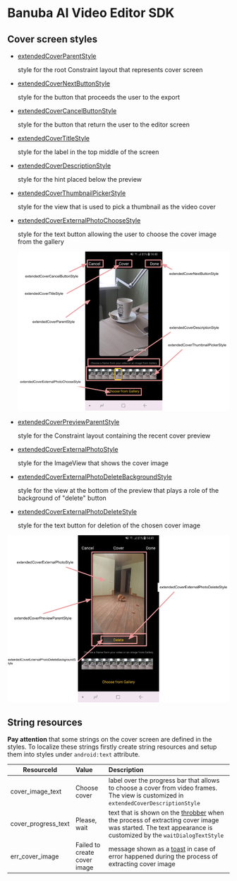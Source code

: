 # Banuba AI Video Editor SDK
## Cover screen styles

- [extendedCoverParentStyle](https://github.com/Banuba-Examples/ve-sdk-android-integration-sample/blob/1e37324dea76304e8e9205d463844ac5c8c199f7/app/src/main/res/values/themes.xml#L250)

    style for the root Constraint layout that represents cover screen
- [extendedCoverNextButtonStyle](https://github.com/Banuba-Examples/ve-sdk-android-integration-sample/blob/1e37324dea76304e8e9205d463844ac5c8c199f7/app/src/main/res/values/themes.xml#L251)
    
    style for the button that proceeds the user to the export
- [extendedCoverCancelButtonStyle](https://github.com/Banuba-Examples/ve-sdk-android-integration-sample/blob/1e37324dea76304e8e9205d463844ac5c8c199f7/app/src/main/res/values/themes.xml#L252)

    style for the button that return the user to the editor screen
- [extendedCoverTitleStyle](https://github.com/Banuba-Examples/ve-sdk-android-integration-sample/blob/1e37324dea76304e8e9205d463844ac5c8c199f7/app/src/main/res/values/themes.xml#L254)

    style for the label in the top middle of the screen
- [extendedCoverDescriptionStyle](https://github.com/Banuba-Examples/ve-sdk-android-integration-sample/blob/1e37324dea76304e8e9205d463844ac5c8c199f7/app/src/main/res/values/themes.xml#L255)

    style for the hint placed below the preview

- [extendedCoverThumbnailPickerStyle](https://github.com/Banuba-Examples/ve-sdk-android-integration-sample/blob/1e37324dea76304e8e9205d463844ac5c8c199f7/app/src/main/res/values/themes.xml#L256)

    style for the view that is used to pick a thumbnail as the video cover

- [extendedCoverExternalPhotoChooseStyle](https://github.com/Banuba-Examples/ve-sdk-android-integration-sample/blob/1e37324dea76304e8e9205d463844ac5c8c199f7/app/src/main/res/values/themes.xml#L259)

    style for the text button allowing the user to choose the cover image from the gallery

    ![img](screenshots/cover1.png)

- [extendedCoverPreviewParentStyle](https://github.com/Banuba-Examples/ve-sdk-android-integration-sample/blob/1e37324dea76304e8e9205d463844ac5c8c199f7/app/src/main/res/values/themes.xml#L262)

    style for the Constraint layout containing the recent cover preview

- [extendedCoverExternalPhotoStyle](https://github.com/Banuba-Examples/ve-sdk-android-integration-sample/blob/1e37324dea76304e8e9205d463844ac5c8c199f7/app/src/main/res/values/themes.xml#L264)

    style for the ImageView that shows the cover image

- [extendedCoverExternalPhotoDeleteBackgroundStyle](https://github.com/Banuba-Examples/ve-sdk-android-integration-sample/blob/1e37324dea76304e8e9205d463844ac5c8c199f7/app/src/main/res/values/themes.xml#L266)

    style for the view at the bottom of the preview that plays a role of the background of "delete" button

- [extendedCoverExternalPhotoDeleteStyle](https://github.com/Banuba-Examples/ve-sdk-android-integration-sample/blob/1e37324dea76304e8e9205d463844ac5c8c199f7/app/src/main/res/values/themes.xml#L269)

    style for the text button for deletion of the chosen cover image

![img](screenshots/cover2.png)

## String resources

**Pay attention** that some strings on the cover screen are defined in the styles. To localize these strings firstly create string resources and setup them into styles under `android:text` attribute.

| ResourceId        |      Value      |   Description |
| ------------- | :----------- | :------------- |
| cover_image_text | Choose cover | label over the progress bar that allows to choose a cover from video frames. The view is customized in ```extendedCoverDescriptionStyle```
| cover_progress_text | Please, wait | text that is shown on the [throbber](alert_styles.md#L25) when the process of extracting cover image was started. The text appearance is customized by the ```waitDialogTextStyle```
| err_cover_image | Failed to create cover image | message shown as a [toast](alert_styles.md#L11) in case of error happened during the process of extracting cover image
